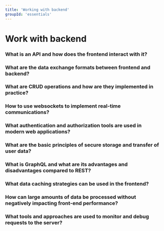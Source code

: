 ```yaml
---
title: 'Working with backend'
groupId: 'essentials'
---
```


# Work with backend

### What is an API and how does the frontend interact with it?
### What are the data exchange formats between frontend and backend?
### What are CRUD operations and how are they implemented in practice?
### How to use websockets to implement real-time communications?
### What authentication and authorization tools are used in modern web applications?
### What are the basic principles of secure storage and transfer of user data?
### What is GraphQL and what are its advantages and disadvantages compared to REST?
### What data caching strategies can be used in the frontend?
### How can large amounts of data be processed without negatively impacting front-end performance?
### What tools and approaches are used to monitor and debug requests to the server?
